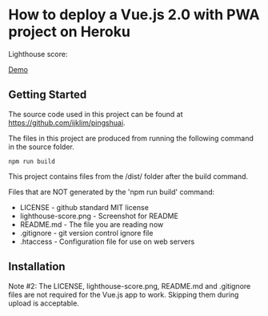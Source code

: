 # How to deploy a Vue.js 2.0 with PWA project on Heroku

Lighthouse score:

<p align="center" style="display:none;">
  <img src="https://github.com/ijklim/deploy_vue_heroku/blob/master/lighthouse-score.png" width="832px">
</p>

[Demo](https://pingshuai.herokuapp.com)

## Getting Started

The source code used in this project can be found at https://github.com/ijklim/pingshuai.

The files in this project are produced from running the following command in the source folder.

```
npm run build
```

This project contains files from the /dist/ folder after the build command.

Files that are NOT generated by the 'npm run build' command:
* LICENSE - github standard MIT license
* lighthouse-score.png - Screenshot for README
* README.md - The file you are reading now
* .gitignore - git version control ignore file
* .htaccess - Configuration file for use on web servers


## Installation



Note #2: The LICENSE, lighthouse-score.png, README.md and .gitignore files are not required for the Vue.js app to work. Skipping them during upload is acceptable.